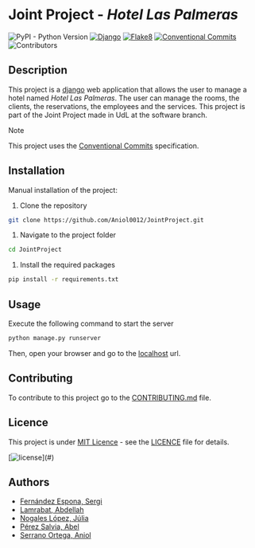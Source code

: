 <!-- <h1 align="center">Joint Project</h1> -->
# Joint Project - _Hotel Las Palmeras_ 

![PyPI - Python Version](https://img.shields.io/pypi/pyversions/django?style=plastic)
[![Django](https://img.shields.io/badge/django-5.0.2-green.svg?style=plastic)](https://djangoproject.com)
[![Flake8](https://img.shields.io/badge/flake8-7.0.0-blueviolet?style=plastic)](https://flake8.pycqa.org/en/latest/)
[![Conventional Commits](https://img.shields.io/badge/Conventional%20Commits-1.0.0-orange.svg?style=plastic)](https://www.conventionalcommits.org/en/v1.0.0/)
![Contributors](https://img.shields.io/badge/contributors-5-g?style=plastic)
<!--[![Licence](https://img.shields.io/github/license/Computer-Engineering-UdL/JointProject?style=plastic&color=red)](./LICENSE)-->
<!---![Contributors](https://img.shields.io/github/Computer-Engineering-UdL/JointProject?style=plastic&color=blue)-->
<!--![GitHub last commit](https://img.shields.io/github/last-commit/Computer-Engineering-UdL/JointProject?style=plastic&color=lightgreen)-->
<!--![GitHub repo size](https://img.shields.io/github/repo-size/Computer-Engineering-UdL/JointProject?style=plastic&color=lightseagreen)-->
<!--![GitHub issues](https://img.shields.io/github/issues/Computer-Engineering-UdL/JointProject?style=plastic&color=yellow)-->
<!--![GitHub pull requests](https://img.shields.io/github/issues-pr/Computer-Engineering-UdL/JointProject?style=plastic&color=pink)-->

## Description

This project is a [django](https://www.djangoproject.com/) web application that allows the user to manage a hotel named _Hotel Las Palmeras_. The user can manage
the rooms, the clients, the reservations, the employees and the services. This project is part of the Joint Project made
in UdL at the software branch.

> [!NOTE]  
> This project uses the [Conventional Commits](https://www.conventionalcommits.org/en/v1.0.0/) specification.

## Installation

Manual installation of the project:

1. Clone the repository

```bash
git clone https://github.com/Aniol0012/JointProject.git
```

1. Navigate to the project folder

```bash
cd JointProject
```

1. Install the required packages

```bash
pip install -r requirements.txt
```

## Usage

Execute the following command to start the server

```bash
python manage.py runserver
```

Then, open your browser and go to the [localhost](http://localhost:8000/) url.

## Contributing

To contribute to this project go to the [CONTRIBUTING.md](./CONTRIBUTING.md) file.


## Licence

This project is under [MIT Licence](https://opensource.org/license/mit/) - see the [LICENCE](./LICENSE) file for
details.

[![license](https://img.shields.io/github/license/mashape/apistatus.svg?)](#)


## Authors

- [Fernández Espona, Sergi](https://github.com/SergiFn)
- [Lamrabat, Abdellah](https://github.com/AbdeDevs)
- [Nogales López, Júlia](https://github.com/julianogales)
- [Pérez Salvia, Abel](https://github.com/Abelitux)
- [Serrano Ortega, Aniol](https://github.com/Aniol0012)
